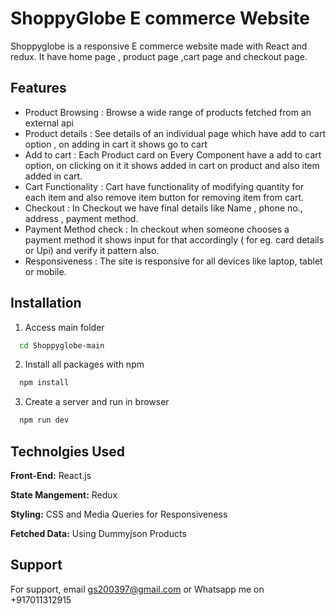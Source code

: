 
# ShoppyGlobe E commerce Website

Shoppyglobe is a responsive E commerce website made with React and redux. It have home page , product page ,cart page and checkout page.


## Features

- Product Browsing : Browse a wide range of products fetched from an external api
- Product details : See details of an individual page which have add to cart option , on adding in cart it shows go to cart
- Add to cart : Each Product card on Every Component have a add to cart option, on clicking on it it shows added in cart on product and also item added in cart.
- Cart Functionality : Cart have functionality of modifying quantity for each item and also remove item button for removing item from cart.
- Checkout  : In Checkout we have final details like Name , phone no., address , payment method.
- Payment Method check : In checkout when someone chooses a payment method it shows input for that accordingly ( for eg. card details or Upi) and verify it pattern also. 
- Responsiveness : The site is responsive for all devices like laptop, tablet or mobile.


## Installation

1. Access main folder

```bash
  cd Shoppyglobe-main
```

2. Install all packages with npm

```bash
  npm install
```

3. Create a server and run in browser

```bash
  npm run dev
```
    
## Technolgies Used

**Front-End:** React.js

**State Mangement:** Redux 

**Styling:** CSS and Media Queries for Responsiveness

**Fetched Data:** Using Dummyjson Products


## Support

For support, email gs200397@gmail.com or Whatsapp me on +917011312915
